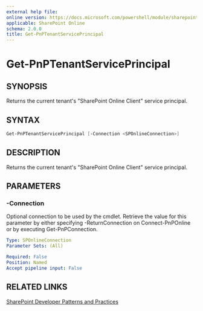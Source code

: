 ```yaml
---
external help file:
online version: https://docs.microsoft.com/powershell/module/sharepoint-pnp/get-pnptenantserviceprincipal
applicable: SharePoint Online
schema: 2.0.0
title: Get-PnPTenantServicePrincipal
---
```


# Get-PnPTenantServicePrincipal

## SYNOPSIS
Returns the current tenant's "SharePoint Online Client" service principal.

## SYNTAX 

```powershell
Get-PnPTenantServicePrincipal [-Connection <SPOnlineConnection>]
```

## DESCRIPTION
Returns the current tenant's "SharePoint Online Client" service principal.

## PARAMETERS

### -Connection
Optional connection to be used by the cmdlet. Retrieve the value for this parameter by either specifying -ReturnConnection on Connect-PnPOnline or by executing Get-PnPConnection.

```yaml
Type: SPOnlineConnection
Parameter Sets: (All)

Required: False
Position: Named
Accept pipeline input: False
```

## RELATED LINKS

[SharePoint Developer Patterns and Practices](https://aka.ms/sppnp)